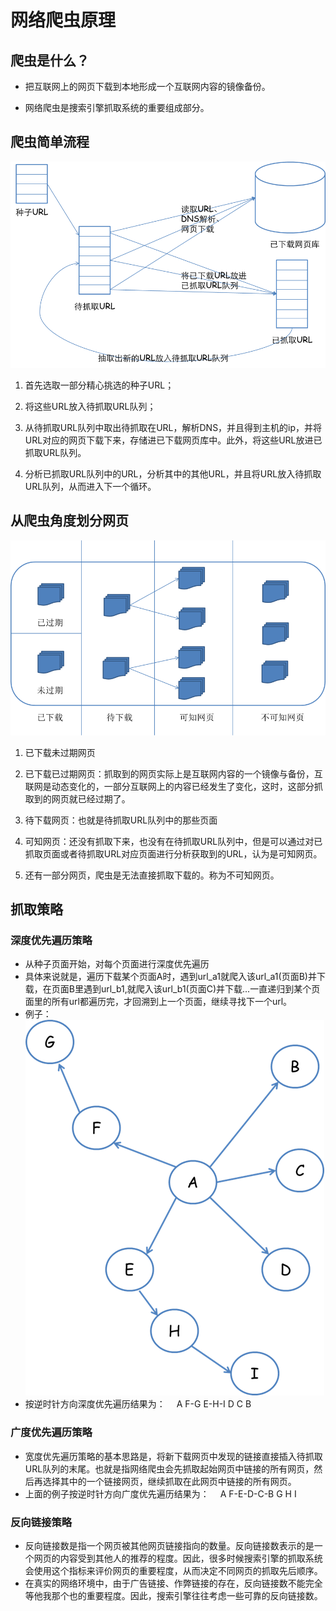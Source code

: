 # 网络爬虫原理

## 爬虫是什么？

- 把互联网上的网页下载到本地形成一个互联网内容的镜像备份。

- 网络爬虫是捜索引擎抓取系统的重要组成部分。

## 爬虫简单流程

![一个通用的网络爬虫的框架](images/crawler_01.png)

1. 首先选取一部分精心挑选的种子URL；

2. 将这些URL放入待抓取URL队列；

3. 从待抓取URL队列中取出待抓取在URL，解析DNS，并且得到主机的ip，并将URL对应的网页下载下来，存储进已下载网页库中。此外，将这些URL放进已抓取URL队列。

4. 分析已抓取URL队列中的URL，分析其中的其他URL，并且将URL放入待抓取URL队列，从而进入下一个循环。

## 从爬虫角度划分网页

![爬虫网页类型](images/crawler_02.png)

1. 已下载未过期网页

2. 已下载已过期网页：抓取到的网页实际上是互联网内容的一个镜像与备份，互联网是动态变化的，一部分互联网上的内容已经发生了变化，这时，这部分抓取到的网页就已经过期了。

3. 待下载网页：也就是待抓取URL队列中的那些页面

4. 可知网页：还没有抓取下来，也没有在待抓取URL队列中，但是可以通过对已抓取页面或者待抓取URL对应页面进行分析获取到的URL，认为是可知网页。

5. 还有一部分网页，爬虫是无法直接抓取下载的。称为不可知网页。

## 抓取策略

### 深度优先遍历策略

- 从种子页面开始，对每个页面进行深度优先遍历
- 具体来说就是，遍历下载某个页面A时，遇到url_a1就爬入该url_a1(页面B)并下载，在页面B里遇到url_b1,就爬入该url_b1(页面C)并下载...一直递归到某个页面里的所有url都遍历完，才回溯到上一个页面，继续寻找下一个url。
- 例子：
　![深度优先遍历例子](images/crawler_03.png)
- 按逆时针方向深度优先遍历结果为：
　A F-G E-H-I D C B

### 广度优先遍历策略

- 宽度优先遍历策略的基本思路是，将新下载网页中发现的链接直接插入待抓取URL队列的末尾。也就是指网络爬虫会先抓取起始网页中链接的所有网页，然后再选择其中的一个链接网页，继续抓取在此网页中链接的所有网页。
- 上面的例子按逆时针方向广度优先遍历结果为：
　A F-E-D-C-B G H I

### 反向链接策略

- 反向链接数是指一个网页被其他网页链接指向的数量。反向链接数表示的是一个网页的内容受到其他人的推荐的程度。因此，很多时候搜索引擎的抓取系统会使用这个指标来评价网页的重要程度，从而决定不同网页的抓取先后顺序。
- 在真实的网络环境中，由于广告链接、作弊链接的存在，反向链接数不能完全等他我那个也的重要程度。因此，搜索引擎往往考虑一些可靠的反向链接数。
